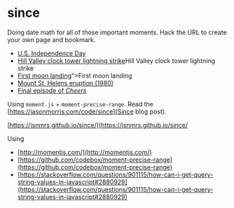 # since

Doing date math for all of those important moments. Hack the URL to create your own page and bookmark. 

- [U.S. Independence Day](https://jsnmrs.github.io/since/?then=1776-07-04&label=🇺🇸)
- [Hill Valley clock tower lightning strike](https://jsnmrs.github.io/since/?then=1955-11-12T20%3A04%3A00&label=🏛)Hill Valley clock tower lightning strike</a></li>
- [First moon landing](https://jsnmrs.github.io/since/?then=1969-07-20T20%3A18%3A00&label=🌖)">First moon landing</a></li>
- [Mount St. Helens eruption (1980)](https://jsnmrs.github.io/since/?then=1980-05-18T08%3A32%3A17&label=🌋)
- [Final episode of *Cheers*](https://jsnmrs.github.io/since/?then=1993-05-23T21%3A22%3A00&label=🍻)

Using `moment.js` + `moment-precise-range`. Read the [https://jasonmorris.com/code/since](Since blog post).

[https://jsnmrs.github.io/since/](https://jsnmrs.github.io/since/

Using
- [http://momentjs.com/](http://momentjs.com/)
- [https://github.com/codebox/moment-precise-range](https://github.com/codebox/moment-precise-range)
- [https://stackoverflow.com/questions/901115/how-can-i-get-query-string-values-in-javascript#2880929](https://stackoverflow.com/questions/901115/how-can-i-get-query-string-values-in-javascript#2880929)
